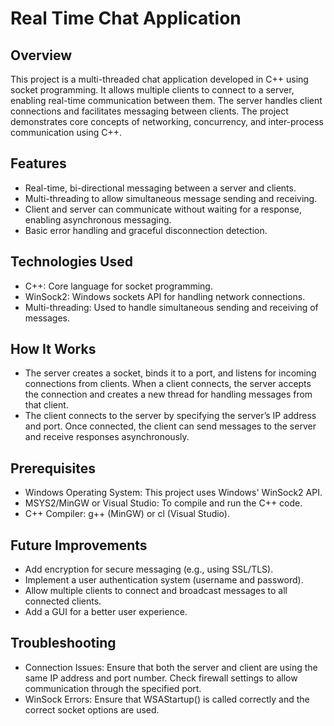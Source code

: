 # Real Time Chat Application

## Overview
This project is a multi-threaded chat application developed in C++ using socket programming. It allows multiple clients to connect to a server, enabling real-time communication between them. The server handles client connections and facilitates messaging between clients. The project demonstrates core concepts of networking, concurrency, and inter-process communication using C++.

## Features
- Real-time, bi-directional messaging between a server and clients.
- Multi-threading to allow simultaneous message sending and receiving.
- Client and server can communicate without waiting for a response, enabling asynchronous messaging.
- Basic error handling and graceful disconnection detection.

## Technologies Used
- C++: Core language for socket programming.
- WinSock2: Windows sockets API for handling network connections.
- Multi-threading: Used to handle simultaneous sending and receiving of messages.

## How It Works
- The server creates a socket, binds it to a port, and listens for incoming connections from clients. When a client connects, the server accepts the connection and creates a new thread for handling messages from that client.
- The client connects to the server by specifying the server’s IP address and port. Once connected, the client can send messages to the server and receive responses asynchronously.

## Prerequisites
- Windows Operating System: This project uses Windows' WinSock2 API.
- MSYS2/MinGW or Visual Studio: To compile and run the C++ code.
- C++ Compiler: g++ (MinGW) or cl (Visual Studio).

## Future Improvements
- Add encryption for secure messaging (e.g., using SSL/TLS).
- Implement a user authentication system (username and password).
- Allow multiple clients to connect and broadcast messages to all connected clients.
- Add a GUI for a better user experience.

## Troubleshooting
- Connection Issues: Ensure that both the server and client are using the same IP address and port number. Check firewall settings to allow communication through the specified port.
- WinSock Errors: Ensure that WSAStartup() is called correctly and the correct socket options are used.
